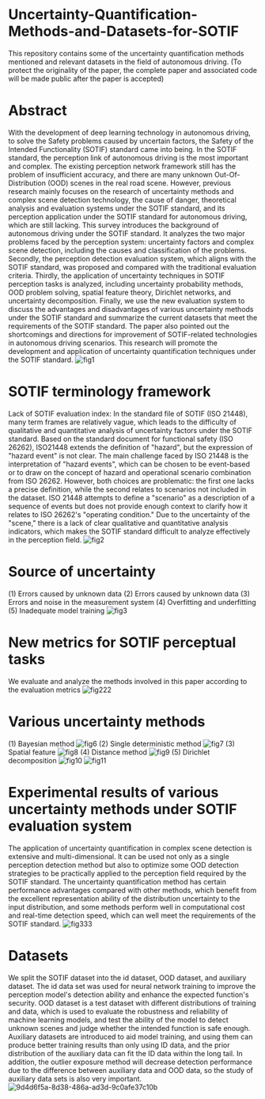 # Uncertainty-Quantification-Methods-and-Datasets-for-SOTIF
This repository contains some of the uncertainty quantification methods mentioned and relevant datasets in the field of autonomous driving. (To protect the originality of the paper, the complete paper and associated code will be made public after the paper is accepted)
# Abstract
With the development of deep learning technology in autonomous driving, to solve the Safety problems caused by uncertain factors, the Safety of the Intended Functionality (SOTIF) standard came into being. In the SOTIF standard, the perception link of autonomous driving is the most important and complex. The existing perception network framework still has the problem of insufficient accuracy, and there are many unknown Out-Of-Distribution (OOD) scenes in the real road scene. However, previous research mainly focuses on the research of uncertainty methods and complex scene detection technology, the cause of danger, theoretical analysis and evaluation systems under the SOTIF standard, and its perception application under the SOTIF standard for autonomous driving, which are still lacking. This survey introduces the background of autonomous driving under the SOTIF standard. It analyzes the two major problems faced by the perception system: uncertainty factors and complex scene detection, including the causes and classification of the problems. Secondly, the perception detection evaluation system, which aligns with the SOTIF standard, was proposed and compared with the traditional evaluation criteria. Thirdly, the application of uncertainty techniques in SOTIF perception tasks is analyzed, including uncertainty probability methods, OOD problem solving, spatial feature theory, Dirichlet networks, and uncertainty decomposition. Finally, we use the new evaluation system to discuss the advantages and disadvantages of various uncertainty methods under the SOTIF standard and summarize the current datasets that meet the requirements of the SOTIF standard. The paper also pointed out the shortcomings and directions for improvement of SOTIF-related technologies in autonomous driving scenarios. This research will promote the development and application of uncertainty quantification techniques under the SOTIF standard.
![fig1](https://github.com/user-attachments/assets/9219c69c-73a1-4bf2-9e53-3141b75f3127)
# SOTIF terminology framework
Lack of SOTIF evaluation index: In the standard file of SOTIF (ISO 21448), many term frames are relatively vague, which leads to the difficulty of qualitative and quantitative analysis of uncertainty factors under the SOTIF standard. Based on the standard document for functional safety (ISO 26262), ISO21448 extends the definition of "hazard", but the expression of "hazard event" is not clear. The main challenge faced by ISO 21448 is the interpretation of "hazard events", which can be chosen to be event-based or to draw on the concept of hazard and operational scenario combination from ISO 26262. However, both choices are problematic: the first one lacks a precise definition, while the second relates to scenarios not included in the dataset. ISO 21448 attempts to define a "scenario" as a description of a sequence of events but does not provide enough context to clarify how it relates to ISO 26262's "operating condition." Due to the uncertainty of the "scene," there is a lack of clear qualitative and quantitative analysis indicators, which makes the SOTIF standard difficult to analyze effectively in the perception field.
![fig2](https://github.com/user-attachments/assets/65fdd7b8-af07-4b05-928a-b58ff1409afe)
# Source of uncertainty
(1)	Errors caused by unknown data
(2) Errors caused by unknown data
(3) Errors and noise in the measurement system
(4) Overfitting and underfitting
(5) Inadequate model training
![fig3](https://github.com/user-attachments/assets/8eca9ba6-3bad-4a54-9859-4e12cb6d7390)
# New metrics for SOTIF perceptual tasks
We evaluate and analyze the methods involved in this paper according to the evaluation metrics
![fig222](https://github.com/user-attachments/assets/50fb86a8-a08b-4108-83d1-b10c13d4c4c0)
# Various uncertainty methods
(1)	Bayesian method
![fig6](https://github.com/user-attachments/assets/20d671df-b170-4fa0-88ce-af8f42fca67a)
(2) Single deterministic method
![fig7](https://github.com/user-attachments/assets/8a445641-1b10-43a4-a162-3fc2ea3cade6)
(3) Spatial feature
![fig8](https://github.com/user-attachments/assets/042f3784-fdd6-43c2-beea-5a00cd673474)
(4) Distance method
![fig9](https://github.com/user-attachments/assets/a5488f37-a9e6-48a0-84c8-af3d4828b729)
(5) Dirichlet decomposition
![fig10](https://github.com/user-attachments/assets/6eb9a8e8-80c0-4540-95e8-0440adec3996)
![fig11](https://github.com/user-attachments/assets/cfc3a912-05f5-4a71-a89b-d725e886b581)
# Experimental results of various uncertainty methods under SOTIF evaluation system
The application of uncertainty quantification in complex scene detection is extensive and multi-dimensional. It can be used not only as a single perception detection method but also to optimize some OOD detection strategies to be practically applied to the perception field required by the SOTIF standard. The uncertainty quantification method has certain performance advantages compared with other methods, which benefit from the excellent representation ability of the distribution uncertainty to the input distribution, and some methods perform well in computational cost and real-time detection speed, which can well meet the requirements of the SOTIF standard. 
![fig333](https://github.com/user-attachments/assets/5aebae60-5006-4ebc-9a08-624a9192df01)
# Datasets
We split the SOTIF dataset into the id dataset, OOD dataset, and auxiliary dataset. The id data set was used for neural network training to improve the perception model's detection ability and enhance the expected function's security. OOD dataset is a test dataset with different distributions of training and data, which is used to evaluate the robustness and reliability of machine learning models, and test the ability of the model to detect unknown scenes and judge whether the intended function is safe enough. Auxiliary datasets are introduced to aid model training, and using them can produce better training results than only using ID data, and the prior distribution of the auxiliary data can fit the ID data within the long tail. In addition, the outlier exposure method will decrease detection performance due to the difference between auxiliary data and OOD data, so the study of auxiliary data sets is also very important.
![9d4d6f5a-8d38-486a-ad3d-9c0afe37c10b](https://github.com/user-attachments/assets/c01fbb83-59d9-45fe-b26c-6286e7c3667c)
